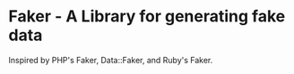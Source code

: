 # Faker - A Library for generating fake data

Inspired by PHP's Faker, Data::Faker, and Ruby's Faker.
